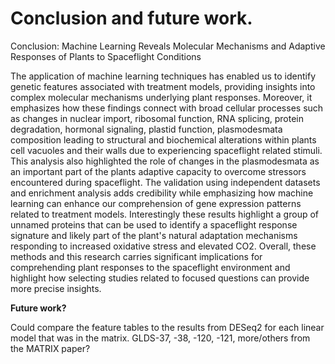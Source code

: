 # Conclusion and future work.

Conclusion: Machine Learning Reveals Molecular Mechanisms and Adaptive Responses of Plants to Spaceflight Conditions

The application of machine learning techniques has enabled us to identify genetic features associated with treatment models, providing insights into complex molecular mechanisms underlying plant responses. Moreover, it emphasizes how these findings connect with broad cellular processes such as changes in nuclear import, ribosomal function, RNA splicing, protein degradation, hormonal signaling, plastid function, plasmodesmata composition leading to structural and biochemical alterations within plants cell vacuoles and their walls due to experiencing spaceflight related stimuli. This analysis also highlighted the role of changes in the plasmodesmata as an important part of the plants adaptive capacity to overcome stressors encountered during spaceflight. The validation using independent datasets and enrichment analysis adds credibility while emphasizing how machine learning can enhance our comprehension of gene expression patterns related to treatment models. Interestingly these results highlight a group of unnamed proteins that can be used to identify a spaceflight response signature and likely part of the plant's natural adaptation mechanisms responding to increased oxidative stress and elevated CO2. Overall, these methods and this research carries significant implications for comprehending plant responses to the spaceflight environment and highlight how selecting studies related to focused questions can provide more precise insights.





**Future work?**

Could compare the feature tables to the results from DESeq2 for each linear model that was in the matrix. GLDS-37, -38, -120, -121, more/others from the MATRIX paper?
